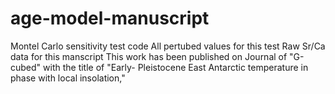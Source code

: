 # age-model-manuscript
Montel Carlo sensitivity test code
All pertubed values for this test
Raw Sr/Ca data for this manscript
This work has been published on Journal of "G-cubed" with the title of "Early- Pleistocene East Antarctic temperature in phase with local insolation,"

